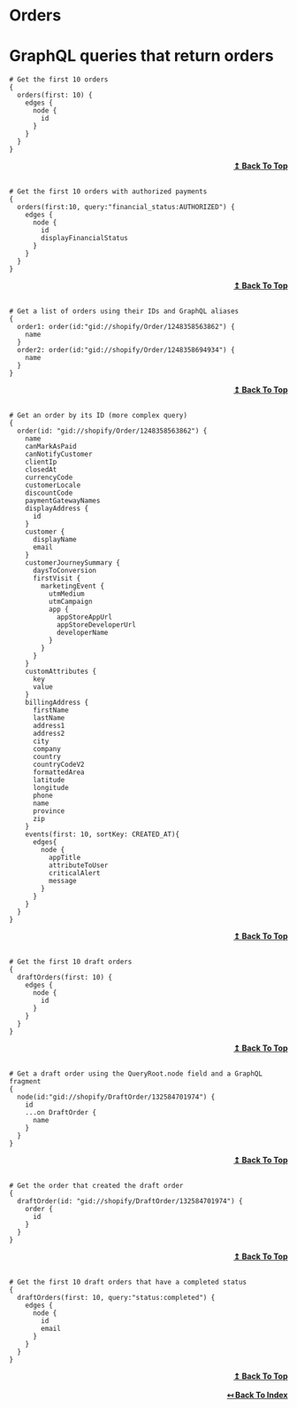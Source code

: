 # Orders

# GraphQL queries that return orders

```
# Get the first 10 orders
{
  orders(first: 10) {
    edges {
      node {
        id
      }
    }
  }
}
```

<div align="right">
<b><a href="#orders">↥ Back To Top</a></b>
</div>
<br>

```
# Get the first 10 orders with authorized payments
{
  orders(first:10, query:"financial_status:AUTHORIZED") {
    edges {
      node {
        id
        displayFinancialStatus
      }
    }
  }
}
```

<div align="right">
<b><a href="#orders">↥ Back To Top</a></b>
</div>
<br>

```
# Get a list of orders using their IDs and GraphQL aliases
{
  order1: order(id:"gid://shopify/Order/1248358563862") {
  	name
  }
  order2: order(id:"gid://shopify/Order/1248358694934") {
    name
  }
}
```

<div align="right">
  <b><a href="#orders">↥ Back To Top</a></b>
</div>
<br>

```
# Get an order by its ID (more complex query)
{
  order(id: "gid://shopify/Order/1248358563862") {
    name
    canMarkAsPaid
    canNotifyCustomer
    clientIp
    closedAt
    currencyCode
    customerLocale
    discountCode
    paymentGatewayNames
    displayAddress {
      id
    }
    customer {
      displayName
      email
    }
    customerJourneySummary {
      daysToConversion
      firstVisit {
        marketingEvent {
          utmMedium
          utmCampaign
          app {
            appStoreAppUrl
            appStoreDeveloperUrl
            developerName
          }
        }
      }
    }
    customAttributes {
      key
      value
    }
    billingAddress {
      firstName
      lastName
      address1
      address2
      city
      company
      country
      countryCodeV2
      formattedArea
      latitude
      longitude
      phone
      name
      province
      zip
    }
    events(first: 10, sortKey: CREATED_AT){
      edges{
        node {
          appTitle
          attributeToUser
          criticalAlert
          message
        }
      }
    }
  }
}

```

<div align="right">
  <b><a href="#orders">↥ Back To Top</a></b>
</div>
<br>

```
# Get the first 10 draft orders
{
  draftOrders(first: 10) {
    edges {
      node {
        id
      }
    }
  }
}
```

<div align="right">
  <b><a href="#orders">↥ Back To Top</a></b>
</div>
<br>

```
# Get a draft order using the QueryRoot.node field and a GraphQL fragment
{
  node(id:"gid://shopify/DraftOrder/132584701974") {
    id
    ...on DraftOrder {
      name
    }
  }
}
```

<div align="right">
  <b><a href="#orders">↥ Back To Top</a></b>
</div>
<br>

```
# Get the order that created the draft order
{
  draftOrder(id: "gid://shopify/DraftOrder/132584701974") {
    order {
      id
    }
  }
}
```

<div align="right">
  <b><a href="#orders">↥ Back To Top</a></b>
</div>
<br>

```
# Get the first 10 draft orders that have a completed status
{
  draftOrders(first: 10, query:"status:completed") {
    edges {
      node {
        id
        email
      }
    }
  }
}
```

<div align="right">
  <b><a href="#orders">↥ Back To Top</a></b>
</div>
<br>

<div align="right">
  <b><a href="https://github.com/0l1v3r5/shopify-graphql-queries">↤ Back To Index</a></b>
</div>
